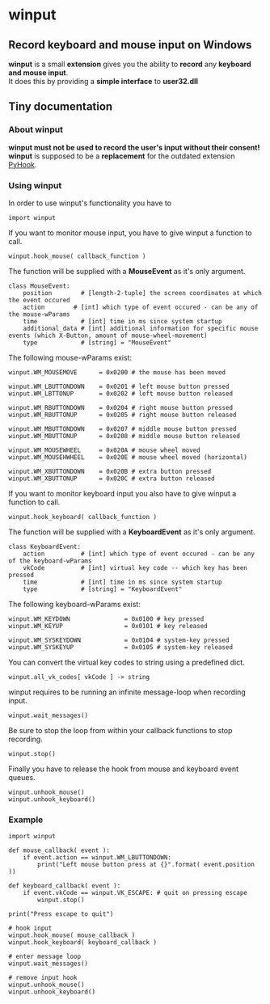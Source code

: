 # winput  
## Record keyboard and mouse input on Windows  
**winput** is a small **extension** gives you the ability to **record** any **keyboard and mouse input**\.  
It does this by providing a **simple interface** to **user32\.dll**  
  
## Tiny documentation  
### About winput  
**winput must not be used to record the user's input without their consent\!**  
**winput** is supposed to be a **replacement** for the outdated extension [PyHook](https://pypi.org/project/pyHook/)\.  
  
### Using winput  
In order to use winput's functionality you have to  

    import winput
  
  
  
If you want to monitor mouse input, you have to give winput a function to call\.  

    winput.hook_mouse( callback_function )
  
The function will be supplied with a **MouseEvent** as it's only argument\.  

    class MouseEvent:
    	position		# [length-2-tuple] the screen coordinates at which the event occured
    	action		  # [int] which type of event occured - can be any of the mouse-wParams
    	time			# [int] time in ms since system startup
    	additional_data	# [int] additional information for specific mouse events (which X-Button, amount of mouse-wheel-movement)
    	type			# [string] = "MouseEvent"
  
The following mouse\-wParams exist:  

    
    winput.WM_MOUSEMOVE      = 0x0200 # the mouse has been moved
    
    winput.WM_LBUTTONDOWN    = 0x0201 # left mouse button pressed
    winput.WM_LBTTONUP       = 0x0202 # left mouse button released
    
    winput.WM_RBUTTONDOWN    = 0x0204 # right mouse button pressed
    winput.WM_RBUTTONUP      = 0x0205 # right mouse button released
    
    winput.WM_MBUTTONDOWN    = 0x0207 # middle mouse button pressed
    winput.WM_MBUTTONUP      = 0x0208 # middle mouse button released
    
    winput.WM_MOUSEWHEEL     = 0x020A # mouse wheel moved
    winput.WM_MOUSEHWHEEL    = 0x020E # mouse wheel moved (horizontal)
    
    winput.WM_XBUTTONDOWN    = 0x020B # extra button pressed
    winput.WM_XBUTTONUP      = 0x020C # extra button released
    
  
  
  
If you want to monitor keyboard input you also have to give winput a function to call\.  

    winput.hook_keyboard( callback_function )
  
The function will be supplied with a **KeyboardEvent** as it's only argument\.  

    class KeyboardEvent:
    	action			# [int] which type of event occured - can be any of the keyboard-wParams
    	vkCode			# [int] virtual key code -- which key has been pressed
    	time			# [int] time in ms since system startup
    	type			# [string] = "KeyboardEvent"
  
The following keyboard\-wParams exist:  

    
    winput.WM_KEYDOWN               = 0x0100 # key pressed
    winput.WM_KEYUP                 = 0x0101 # key released
    
    winput.WM_SYSKEYDOWN            = 0x0104 # system-key pressed
    winput.WM_SYSKEYUP              = 0x0105 # system-key released
    
  
You can convert the virtual key codes to string using a predefined dict\.  

    winput.all_vk_codes[ vkCode ] -> string
  
  
  
winput requires to be running an infinite message\-loop when recording input\.  

    winput.wait_messages()
  
Be sure to stop the loop from within your callback functions to stop recording\.  

    winput.stop()
  
  
  
Finally you have to release the hook from mouse and keyboard event queues\.  

    winput.unhook_mouse()
    winput.unhook_keyboard()
  
  
### Example  

    
    import winput
    
    def mouse_callback( event ):
    	if event.action == winput.WM_LBUTTONDOWN:
    		print("Left mouse button press at {}".format( event.position ))
    	
    def keyboard_callback( event ):
    	if event.vkCode == winput.VK_ESCAPE: # quit on pressing escape
    		winput.stop()
    		
    print("Press escape to quit")
    	
    # hook input	
    winput.hook_mouse( mouse_callback )
    winput.hook_keyboard( keyboard_callback )
    
    # enter message loop
    winput.wait_messages()
    
    # remove input hook
    winput.unhook_mouse()
    winput.unhook_keyboard()
    
